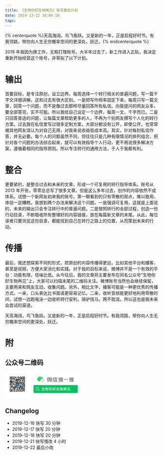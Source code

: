 ```yaml
---
title: 《生物你好生物再见》账号重启计划
date: 2019-12-22 16:04:10
tags:
---
```


{% centerquote %}天高海阔，鸟飞鱼跃。又是新的一年，正是启程好时节。有我领路，带你向人生无穷概率空间的更深处，跃迁。{% endcenterquote %}

2019 年我因为换工作，无暇打理账号。大半年过去了，新工作进入正轨，我决定重新开始经营这个账号，并草拟了以下计划。

# 输出

首要目标，是专注原创，设立边界。每周选择一个转行相关的普遍问题，写一篇千字文详细讲解。这和过去有很大区别。一是把写作频率固定下来，每周只写一篇文章，回答一个问题，而不是像过去那样尽量回答所有私信。向我提问的网友众多，要全部答完，实不可能。所以我给自己设定一个边界，每周一文，千字而已。二是只回答普适的问题，让每篇文章帮助更多的人，不再为个别网友撰写个人化的转行方案。过去我在私信里写过很多定制方案，大部分都没有公开，即使公开，也常常被其他网友误认为对自己无用，对我来说收益低成本高。其实，针对每封私信作答，并无必要。每个人的问题虽然不同，但往往只是几种有限情况的排列组合，把针对各个问题的办法综合起来，就可以有效指导个人行动，更不用说很多解决方案，遵循着相同的指导原则。所以专注转行的通用方法，于人于我都有利。

# 整合

更要紧的，是整合过去和未来的文章，形成一个可复用的转行指导体系。账号从 2013 年开张，零零总总写了很多文章。但是这么多年过去，创作的内容依然不成体系。试想一个新网友初来我的账号，第一眼看到的只有零散的观点，难以致用，体验一定糟糕。我想到两个办法来解决这个问题。一是强调可复用，这就是上面说的，未来的输出只会专注转行中的普遍问题。二是按照转行的全部过程，创造一份行动目录，不断吸收所有整理好的内容链接，放在每篇新文章的末尾。从此，每位读者只要浏览这份目录，都能找到自己在转行之路上的位置，从而策划未来的行动。

# 传播

最后，我还想探索不同的形式，把原创的内容传播得更远，比如其他平台和播客，甚至是视频，方便大家消化和实践。对于我的目标来说，微博并不是一个有效的平台：功能有限，信噪比低。从今往后，我的文章将主要发布在同名公众号“生物你好生物再见”上，大家可以扫描末尾的二维码关注。微博账号当然也会继续保留，主要用来和网友互动，收集问题。另外，相比文字，播客可能是一种更优秀的传播方式。一来，口头表达比书面语更容易记忆。二来，收听音频能更好地利用零散时间，试想一边跑电泳一边收听转行安利，骑驴找马，两不耽误。所以这也是我未来会尝试的渠道。

天高海阔，鸟飞鱼跃。又是新的一年，正是启程好时节。有我领路，带你向人生无穷概率空间的更深处，跃迁。

# 附
## 公众号二维码

<img src="/images/biobyelogy-qrcode.png" width="50%">

## Changelog
- 2019-12-16 快写 30 分钟
- 2019-12-17 快写 20 分钟
- 2019-12-18 快写 20 分钟
- 2019-12-21 快写慢改 4 小时
- 2019-12-22 最后小改
